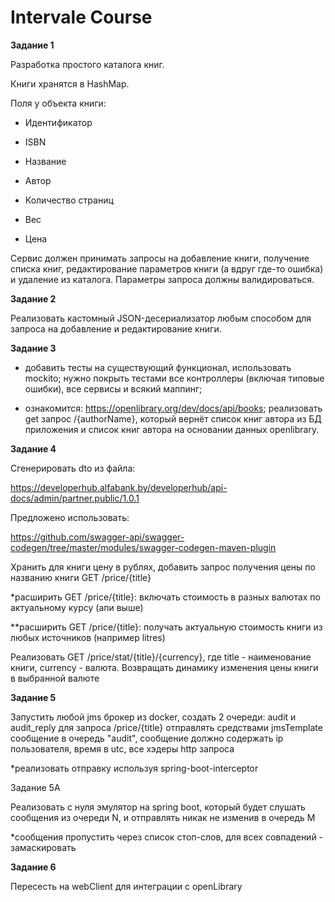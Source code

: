 # Intervale Course
**Задание 1**

Разработка простого каталога книг.


Книги хранятся в HashMap.

Поля у объекта книги:

- Идентификатор

- ISBN

- Название

- Автор

- Количество страниц

- Вес

- Цена

Сервис должен принимать запросы на добавление книги, получение списка книг, редактирование параметров книги (а вдруг где-то ошибка) и удаление из каталога.
Параметры запроса должны валидироваться.

**Задание 2**

Реализовать кастомный JSON-десериализатор любым способом для запроса на добавление и редактирование книги.

**Задание 3**

- добавить тесты на существующий функционал, использовать mockito; 
нужно покрыть тестами все контроллеры (включая типовые ошибки), все сервисы и всякий маппинг; 

- ознакомится: https://openlibrary.org/dev/docs/api/books;
   реализовать get запрос /{authorName}, который вернёт список книг автора из БД приложения и список книг автора на основании данных openlibrary.

**Задание 4**

Сгенерировать dto из файла:

https://developerhub.alfabank.by/developerhub/api-docs/admin/partner.public/1.0.1

Предложено использовать:

https://github.com/swagger-api/swagger-codegen/tree/master/modules/swagger-codegen-maven-plugin

Хранить для книги цену в рублях, добавить запрос получения цены по названию книги GET /price/{title}

*расширить GET /price/{title}: включать стоимость в разных валютах по актуальному курсу (апи выше)

**расширить GET /price/{title}: получать актуальную стоимость книги из любых источников (например litres)

Реализовать GET /price/stat/{title}/{currency}, где title - наименование книги, currency - валюта. Возвращать динамику изменения цены книги в выбранной валюте

**Задание 5**

Запустить любой jms брокер из docker, создать 2 очереди: audit и audit_reply
для запроса /price/{title} отправлять средствами jmsTemplate сообщение в очередь "audit", сообщение должно содержать ip пользователя, время в utc, все хэдеры http запроса

*реализовать отправку используя spring-boot-interceptor
  
Задание 5А
  
Реализовать с нуля эмулятор на spring boot, который будет слушать сообщения из очереди N, и отправлять никак не изменив в очередь M

*сообщения пропустить через список стоп-слов, для всех совпадений - замаскировать

**Задание 6**

Пересесть на webClient для интеграции с openLibrary